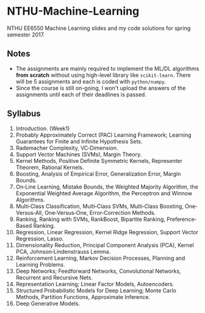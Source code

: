 # NTHU-Machine-Learning

NTHU EE6550 Machine Learning slides and my code solutions for spring semester 2017.

## Notes
- The assignments are mainly required to implement the ML/DL algorithms **from scratch** without using high-level library like `scikit-learn`.
There will be 5 assignments and each is coded with `python/numpy`.
- Since the course is still on-going, I won't upload the answers of the assignments until each of their deadlines is passed.

## Syllabus
1. Introduction. (Week1)
2. Probably Approximately Correct (PAC) Learning Framework; Learning Guarantees for Finite and Infinite Hypothesis Sets.
3. Rademacher Complexity, VC‐Dimension.
4. Support Vector Machines (SVMs), Margin Theory.
5. Kernel Methods, Positive Definite Symmetric Kernels, Representer Theorem,
Rational Kernels.
6. Boosting, Analysis of Empirical Error, Generalization Error, Margin Bounds.
7. On‐Line Learning, Mistake Bounds, the Weighted Majority Algorithm, the
Exponential Weighted Average Algorithm, the Perceptron and Winnow
Algorithms.
8. Multi‐Class Classification, Multi‐Class SVMs, Multi‐Class Boosting, One‐Versus‐All,
One‐Versus‐One, Error‐Correction Methods.
9. Ranking, Ranking with SVMs, RankBoost, Bipartite Ranking, Preference‐Based
Ranking.
10. Regression, Linear Regression, Kernel Ridge Regression, Support Vector
Regression, Lasso.
11. Dimensionality Reduction, Principal Component Analysis (PCA), Kernel PCA,
Johnson‐Lindenstrauss Lemma.
12. Reinforcement Learning, Markov Decision Processes, Planning and Learning
Problems.
13. Deep Networks; Feedforward Networks, Convolutional Networks, Recurrent and Recursive Nets.
14. Representation Learning; Linear Factor Models, Autoencoders.
15. Structured Probabilistic Models for Deep Learning; Monte Carlo Methods,
Partition Functions, Approximate Inference.
16. Deep Generative Models.

